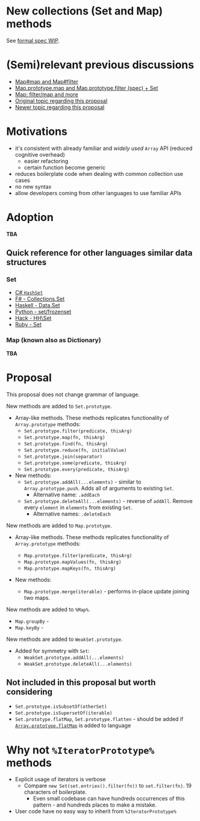 # New collections (Set and Map) methods

See [formal spec WIP](https://tc39.github.io/proposal-collection-methods/).

# (Semi)relevant previous discussions

* [Map#map and Map#filter](https://github.com/tc39/ecma262/pull/13)
* [Map.prototype.map and Map.prototype.filter (spec) + Set](https://esdiscuss.org/notes/2014-11-19)
* [Map: filter/map and more](https://esdiscuss.org/topic/map-filter-map-and-more)
* [Original topic regarding this proposal](https://esdiscuss.org/topic/new-set-prototype-methods)
* [Newer topic regarding this proposal](https://esdiscuss.org/topic/new-set-methods-again)


# Motivations

* it's consistent with already familiar and *widely used* `Array` API (reduced cognitive overhead)
  * easier refactoring
  * certain function become generic
* reduces boilerplate code when dealing with common collection use cases
* no new syntax
* allow developers coming from other languages to use familiar APIs

# Adoption

**TBA**


## Quick reference for other languages similar data structures

### Set

* [C# `HashSet`](https://msdn.microsoft.com/en-us/library/bb359438.aspx)
* [F# - Collections.Set](https://msdn.microsoft.com/en-au/vstudio/ee340244(v=vs.89))
* [Haskell - Data.Set](http://hackage.haskell.org/package/containers-0.5.10.2/docs/Data-Set.html)
* [Python - set/frozenset](https://docs.python.org/3.6/library/stdtypes.html#set)
* [Hack - HH\Set](https://docs.hhvm.com/hack/reference/class/HH.Set/)
* [Ruby - Set](https://ruby-doc.org/stdlib-2.5.0/libdoc/set/rdoc/Set.html)

### Map (known also as Dictionary)

**TBA**

# Proposal

This proposal does not change grammar of language.

New methods are added to `Set.prototype`.

* Array-like methods. These methods replicates functionality of `Array.prototype` methods:
  * `Set.prototype.filter(predicate, thisArg)`
  * `Set.prototype.map(fn, thisArg)`
  * `Set.prototype.find(fn, thisArg)`
  * `Set.prototype.reduce(fn, initialValue)`
  * `Set.prototype.join(separator)`
  * `Set.prototype.some(predicate, thisArg)`
  * `Set.prototype.every(predicate, thisArg)`
* New methods:
  * `Set.prototype.addAll(...elements)` - similar to `Array.prototype.push`. Adds all of arguments to existing `Set`.
    * Alternative name: `.addEach`
  * `Set.prototype.deleteAll(...elements)` - reverse of `addAll`. Remove every `element` in `elements` from existing `Set`.
    * Alternative names: `.deleteEach`

New methods are added to `Map.prototype`.

* Array-like methods. These methods replicates functionality of `Array.prototype` methods:
  * `Map.prototype.filter(predicate, thisArg)`
  * `Map.prototype.mapValues(fn, thisArg)`
  * `Map.prototype.mapKeys(fn, thisArg)`

* New methods:
  * `Map.prototype.merge(iterable)` - performs in-place update joining two maps.
  
New methods are added to `%Map%`.

* `Map.groupBy` - 
* `Map.keyBy` - 

New methods are added to `WeakSet.prototype`.

* Added for symmetry with `Set`:
  * `WeakSet.prototype.addAll(...elements)`
  * `WeakSet.prototype.deleteAll(...elements)`

## Not included in this proposal but worth considering

* `Set.prototype.isSubsetOf(otherSet)`
* `Set.prototype.isSupersetOf(iterable)`
* `Set.prototype.flatMap`, `Set.prototype.flatten` - should be added if [`Array.prototype.flatMap`](https://github.com/tc39/proposal-flatMap) is added to language

# Why not `%IteratorPrototype%` methods

* Explicit usage of iterators is verbose
  * Compare `new Set(set.entries().filter(fn))` to `set.filter(fn)`. 19 characters of boilerplate.
    * Even small codebase can have hundreds occurrences of this pattern - and hundreds places to make a mistake.
* User code have no easy way to inherit from `%IteratorPrototype%`

